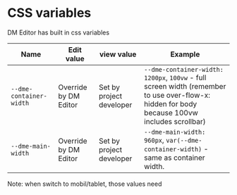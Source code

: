 
# CSS variables


DM Editor has built in css variables


| Name | Edit value | view value | Example |
|------|------|----------|--------|
|  `--dme-container-width`    |  Override by DM Editor    |    Set by project developer      |   `--dme-container-width: 1200px`, `100vw` - full screen width (remember to use over-flow-x: hidden for body because 100vw includes scrollbar) |   
|  `--dme-main-width`    |  Override by DM Editor    |   Set by project developer      | `--dme-main-width: 960px`, `var(--dme-container-width)` - same as container width. | 

Note: when switch to mobil/tablet, those values need 


